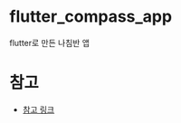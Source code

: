 # flutter_compass_app

flutter로 만든 나침반 앱

# 참고
- [참고 링크](https://www.youtube.com/watch?v=V2kZG2Mrs-c)

